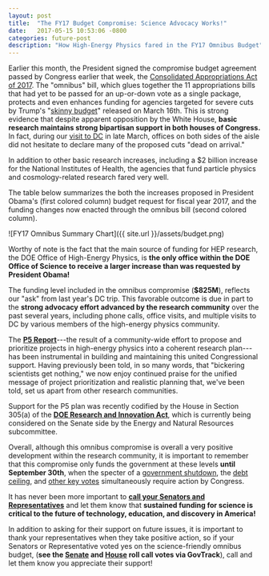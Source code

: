 ```yaml
---
layout: post
title:  "The FY17 Budget Compromise: Science Advocacy Works!"
date:   2017-05-15 10:53:06 -0800
categories: future-post
description: "How High-Energy Physics fared in the FY17 Omnibus Budget"
---
```


Earlier this month, the President signed the compromise budget agreement passed by Congress earlier that week, the [Consolidated Appropriations Act of 2017](https://www.congress.gov/115/bills/hr244/BILLS-115hr244enr.pdf). The "omnibus" bill, which glues together the 11 appropriations bills that had yet to be passed for an up-or-down vote as a single package, protects and even enhances funding for agencies targeted for severe cuts by Trump's "[skinny budget](https://www.whitehouse.gov/sites/whitehouse.gov/files/omb/budget/fy2018/2018_blueprint.pdf)" released on March 16th. This is strong evidence that despite apparent opposition by the White House, **basic research maintains strong bipartisan support in both houses of Congress.** In fact, during our [visit to DC]({{site.url}}/future-post/2017/03/09/us-hep-spending.html) in late March, offices on both sides of the aisle did not hesitate to declare many of the proposed cuts "dead on arrival."

In addition to other basic research increases, including a $2 billion increase for the National Institutes of Health, the agencies that fund particle physics and cosmology-related research fared very well. 

The table below summarizes the both the increases proposed in President Obama's (first colored column) budget request for fiscal year 2017, and the funding changes now enacted through the omnibus bill (second colored column). 

![FY17 Omnibus Summary Chart]({{ site.url }}/assets/budget.png)

Worthy of note is the fact that the main source of funding for HEP research, the DOE Office of High-Energy Physics, is **the only office within the DOE Office of Science to receive a larger increase than was requested by President Obama!**

The funding level included in the omnibus compromise (**$825M**), reflects our "ask" from last year's DC trip. This favorable outcome is due in part to the **strong advocacy effort advanced by the research community** over the past several years, including phone calls, office visits, and multiple visits to DC by various members of the high-energy physics community. 

The **[P5 Report](https://science.energy.gov/~/media/hep/hepap/pdf/May-2014/FINAL_P5_Report_Interactive_060214.pdf)**---the result of a community-wide effort to propose and prioritize projects in high-energy physics into a coherent research plan---has been instrumental in building and maintaining this united Congressional support. Having previously been told, in so many words, that "bickering scientists get nothing," we now enjoy continued praise for the unified message of project prioritization and realistic planning that, we've been told, set us apart from other research communities. 

Support for the P5 plan was recently codified by the House in Section 305(a) of the **[DOE Research and Innovation Act](https://www.congress.gov/bill/115th-congress/house-bill/589/text)**, which is currently being considered on the Senate side by the Energy and Natural Resources subcommittee.

Overall, although this omnibus compromise is overall a very positive development within the research community, it is important to remember that this compromise only funds the government at these levels **until September 30th**, when the specter of a [government shutdown](https://www.nytimes.com/2017/05/02/us/politics/good-shutdown-congress-trump.html), the [debt ceiling](https://www.bloomberg.com/view/articles/2017-03-15/beware-the-debt-ceiling), and [other key votes](http://www.politico.com/story/2017/05/08/trump-gop-fiscal-cliff-238040) simultaneously require action by Congress. 

It has never been more important to **[call your Senators and Representatives](https://callyourrep.co/)** and let them know that **sustained funding for science is critical to the future of technology, education, and discovery in America!** 

In addition to asking for their support on future issues, it is important to thank your representatives when they take positive action, so if your Senators or Representative voted yes on the science-friendly omnibus budget, (**see the [Senate](https://www.govtrack.us/congress/votes/115-2017/s121) and [House](https://www.govtrack.us/congress/votes/115-2017/h249) roll call votes via GovTrack**), call and let them know you appreciate their support!

